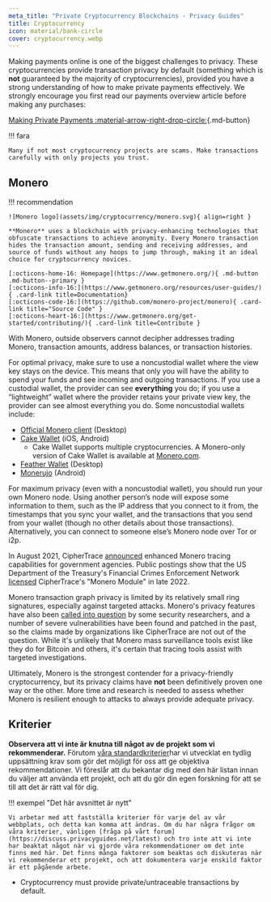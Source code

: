 ```yaml
---
meta_title: "Private Cryptocurrency Blockchains - Privacy Guides"
title: Cryptocurrency
icon: material/bank-circle
cover: cryptocurrency.webp
---
```


Making payments online is one of the biggest challenges to privacy. These cryptocurrencies provide transaction privacy by default (something which is **not** guaranteed by the majority of cryptocurrencies), provided you have a strong understanding of how to make private payments effectively. We strongly encourage you first read our payments overview article before making any purchases:

[Making Private Payments :material-arrow-right-drop-circle:](advanced/payments.md ""){.md-button}

!!! fara

    Many if not most cryptocurrency projects are scams. Make transactions carefully with only projects you trust.

## Monero

!!! recommendation

    ![Monero logo](assets/img/cryptocurrency/monero.svg){ align=right }
    
    **Monero** uses a blockchain with privacy-enhancing technologies that obfuscate transactions to achieve anonymity. Every Monero transaction hides the transaction amount, sending and receiving addresses, and source of funds without any hoops to jump through, making it an ideal choice for cryptocurrency novices.
    
    [:octicons-home-16: Homepage](https://www.getmonero.org/){ .md-button .md-button--primary }
    [:octicons-info-16:](https://www.getmonero.org/resources/user-guides/){ .card-link title=Documentation}
    [:octicons-code-16:](https://github.com/monero-project/monero){ .card-link title="Source Code" }
    [:octicons-heart-16:](https://www.getmonero.org/get-started/contributing/){ .card-link title=Contribute }

With Monero, outside observers cannot decipher addresses trading Monero, transaction amounts, address balances, or transaction histories.

For optimal privacy, make sure to use a noncustodial wallet where the view key stays on the device. This means that only you will have the ability to spend your funds and see incoming and outgoing transactions. If you use a custodial wallet, the provider can see **everything** you do; if you use a “lightweight” wallet where the provider retains your private view key, the provider can see almost everything you do. Some noncustodial wallets include:

- [Official Monero client](https://getmonero.org/downloads) (Desktop)
- [Cake Wallet](https://cakewallet.com/) (iOS, Android)
    - Cake Wallet supports multiple cryptocurrencies. A Monero-only version of Cake Wallet is available at [Monero.com](https://monero.com/).
- [Feather Wallet](https://featherwallet.org/) (Desktop)
- [Monerujo](https://www.monerujo.io/) (Android)

For maximum privacy (even with a noncustodial wallet), you should run your own Monero node. Using another person’s node will expose some information to them, such as the IP address that you connect to it from, the timestamps that you sync your wallet, and the transactions that you send from your wallet (though no other details about those transactions). Alternatively, you can connect to someone else’s Monero node over Tor or i2p.

In August 2021, CipherTrace [announced](https://ciphertrace.com/enhanced-monero-tracing/) enhanced Monero tracing capabilities for government agencies. Public postings show that the US Department of the Treasury's Financial Crimes Enforcement Network [licensed](https://sam.gov/opp/d12cbe9afbb94ca68006d0f006d355ac/view) CipherTrace's "Monero Module" in late 2022.

Monero transaction graph privacy is limited by its relatively small ring signatures, especially against targeted attacks. Monero's privacy features have also been [called into question](https://web.archive.org/web/20180331203053/https://www.wired.com/story/monero-privacy/) by some security researchers, and a number of severe vulnerabilities have been found and patched in the past, so the claims made by organizations like CipherTrace are not out of the question. While it's unlikely that Monero mass surveillance tools exist like they do for Bitcoin and others, it's certain that tracing tools assist with targeted investigations.

Ultimately, Monero is the strongest contender for a privacy-friendly cryptocurrency, but its privacy claims have **not** been definitively proven one way or the other. More time and research is needed to assess whether Monero is resilient enough to attacks to always provide adequate privacy.

## Kriterier

**Observera att vi inte är knutna till något av de projekt som vi rekommenderar.** Förutom [våra standardkriterier](about/criteria.md)har vi utvecklat en tydlig uppsättning krav som gör det möjligt för oss att ge objektiva rekommendationer. Vi föreslår att du bekantar dig med den här listan innan du väljer att använda ett projekt, och att du gör din egen forskning för att se till att det är rätt val för dig.

!!! exempel "Det här avsnittet är nytt"

    Vi arbetar med att fastställa kriterier för varje del av vår webbplats, och detta kan komma att ändras. Om du har några frågor om våra kriterier, vänligen [fråga på vårt forum] (https://discuss.privacyguides.net/latest) och tro inte att vi inte har beaktat något när vi gjorde våra rekommendationer om det inte finns med här. Det finns många faktorer som beaktas och diskuteras när vi rekommenderar ett projekt, och att dokumentera varje enskild faktor är ett pågående arbete.

- Cryptocurrency must provide private/untraceable transactions by default.
